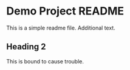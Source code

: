 # Demo Project README

This is a simple readme file. Additional text.

## Heading 2

This is bound to cause trouble.